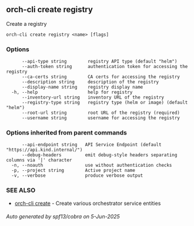 ## orch-cli create registry

Create a registry

```
orch-cli create registry <name> [flags]
```

### Options

```
      --api-type string        registry API type (default "helm")
      --auth-token string      authentication token for accessing the registry
      --ca-certs string        CA certs for accessing the registry
      --description string     description of the registry
      --display-name string    registry display name
  -h, --help                   help for registry
      --inventory-url string   inventory URL of the registry
      --registry-type string   registry type (helm or image) (default "helm")
      --root-url string        root URL of the registry (required)
      --username string        username for accessing the registry
```

### Options inherited from parent commands

```
      --api-endpoint string   API Service Endpoint (default "https://api.kind.internal/")
      --debug-headers         emit debug-style headers separating columns via '|' character
  -n, --noauth                use without authentication checks
  -p, --project string        Active project name
  -v, --verbose               produce verbose output
```

### SEE ALSO

* [orch-cli create](orch-cli_create.md)	 - Create various orchestrator service entities

###### Auto generated by spf13/cobra on 5-Jun-2025
